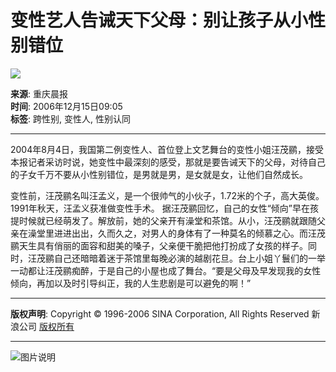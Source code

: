 # 变性艺人告诫天下父母：别让孩子从小性别错位

![](http://image2.sina.com.cn/dy/images/xfrd_04.gif)

**来源**: 重庆晨报  
**时间**: 2006年12月15日09:05  
**标签**: 跨性别, 变性人, 性别认同 

---

2004年8月4日，我国第二例变性人、首位登上文艺舞台的变性小姐汪茂鹂，接受本报记者采访时说，她变性中最深刻的感受，那就是要告诫天下的父母，对待自己的子女千万不要从小性别错位，是男就是男，是女就是女，让他们自然成长。

变性前，汪茂鹂名叫汪孟义，是一个很帅气的小伙子，1.72米的个子，高大英俊。1991年秋天，汪孟义获准做变性手术。 据汪茂鹂回忆，自己的女性“倾向”早在孩提时候就已经萌发了。解放前，她的父亲开有澡堂和茶馆。从小，汪茂鹂就跟随父亲在澡堂里进进出出，久而久之，对男人的身体有了一种莫名的倾慕之心。而汪茂鹂天生具有俏丽的面容和甜美的嗓子，父亲便干脆把他打扮成了女孩的样子。同时，汪茂鹂自己还暗暗着迷于茶馆里每晚必演的越剧花旦。台上小姐丫鬟们的一举一动都让汪茂鹂痴醉，于是自己的小屋也成了舞台。“要是父母及早发现我的女性倾向，再加以及时引导纠正，我的人生悲剧是可以避免的啊！”

---

**版权声明**: Copyright © 1996-2006 SINA Corporation, All Rights Reserved 新浪公司 [版权所有](http://www.sina.com.cn/intro/copyright.shtml) 

---

![图片说明](http://image2.sina.com.cn/dy/31/U608P1T31D315F479DT20041105192710.jpg)